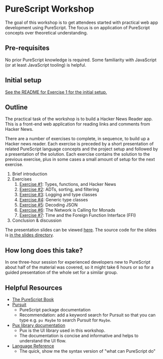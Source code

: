 # PureScript Workshop

The goal of this workshop is to get attendees started with practical web app development using PureScript. The focus is on application of PureScript concepts over theoretical understanding.

## Pre-requisites
No prior PureScript knowledge is required. Some familiarity with JavaScript (or at least JavaScript tooling) is helpful.

## Initial setup

[See the README for Exercise 1 for the initial setup.](exercise1)

## Outline

The practical task of the workshop is to build a Hacker News Reader app. This is a front-end web application for reading links and comments from Hacker News.

There are a number of exercises to complete, in sequence, to build up a Hacker news reader. Each exercise is preceded by a short presentation of related PureScript language concepts and the project setup and followed by a presentation of the solution. Each exercise contains the solution to the previous exercise, plus in some cases a small amount of setup for the next exercise.

1. Brief introduction
1. Exercises
    1. [Exercise #1](./exercise1): Types, functions, and Hacker News
    1. [Exercise #2](./exercise2): ADTs, sorting, and filtering
    1. [Exercise #3](./exercise3): Logging and type classes
    1. [Exercise #4](./exercise4): Generic type classes
    1. [Exercise #5](./exercise5): Decoding JSON
    1. [Exercise #6](./exercise6): The Network is Calling for Monads
    1. [Exercise #7](./exercise7): Time and the Foreign Function Interface (FFI)
1. Conclusion & discussion

The presentation slides can be viewed [here](https://reaktor.github.io/purescript-workshop). The source code for the slides is [in the slides directory](./slides).

## How long does this take?

In one three-hour session for experienced developers new to PureScript about half of the material was covered, so it might take 6 hours or so for a guided presentation of the whole set for a similar group.

## Helpful Resources

* [The PureScript Book](https://leanpub.com/purescript/read)
* [Pursuit](https://pursuit.purescript.org/)
  * PureScript package documentation
  * Recommendation: add a keyword search for Pursuit so that you can type e.g. `pu Maybe` to search Pursuit for `Maybe`.
* [Pux library documentation](http://purescript-pux.org/)
  * Pux is the UI library used in this workshop.
  * The documentation is concise and informative and helps to understand the UI flow.
* [Language Reference](https://github.com/purescript/documentation/blob/master/language/README.md)
  * The quick, show me the syntax version of "what can PureScript do"

